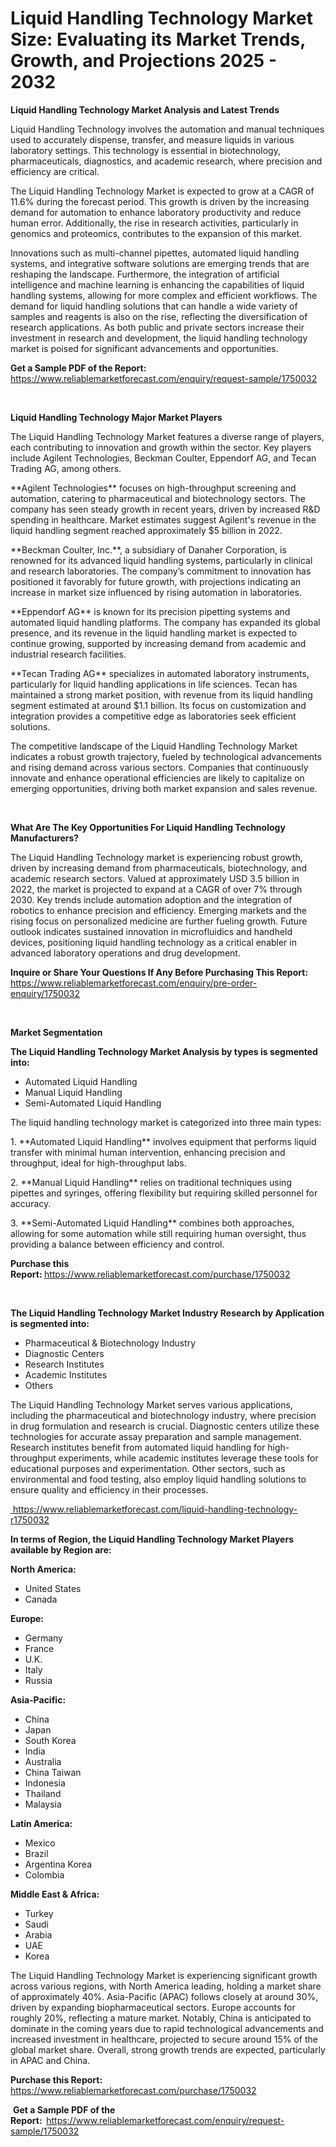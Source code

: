 <p><h1>Liquid Handling Technology Market Size: Evaluating its Market Trends, Growth, and Projections 2025 - 2032</h1></p><p><strong>Liquid Handling Technology Market Analysis and Latest Trends</strong></p>
<p><p>Liquid Handling Technology involves the automation and manual techniques used to accurately dispense, transfer, and measure liquids in various laboratory settings. This technology is essential in biotechnology, pharmaceuticals, diagnostics, and academic research, where precision and efficiency are critical.</p><p>The Liquid Handling Technology Market is expected to grow at a CAGR of 11.6% during the forecast period. This growth is driven by the increasing demand for automation to enhance laboratory productivity and reduce human error. Additionally, the rise in research activities, particularly in genomics and proteomics, contributes to the expansion of this market. </p><p>Innovations such as multi-channel pipettes, automated liquid handling systems, and integrative software solutions are emerging trends that are reshaping the landscape. Furthermore, the integration of artificial intelligence and machine learning is enhancing the capabilities of liquid handling systems, allowing for more complex and efficient workflows. The demand for liquid handling solutions that can handle a wide variety of samples and reagents is also on the rise, reflecting the diversification of research applications. As both public and private sectors increase their investment in research and development, the liquid handling technology market is poised for significant advancements and opportunities.</p></p>
<p><strong>Get a Sample PDF of the Report:&nbsp;</strong> <a href="https://www.reliablemarketforecast.com/enquiry/request-sample/1750032?utm_campaign=2528&utm_medium=2&utm_source=Github&utm_content=ia&utm_term=12042025&utm_id=liquid-handling-technology">https://www.reliablemarketforecast.com/enquiry/request-sample/1750032</a></p>
<p>&nbsp;</p>
<p><strong>Liquid Handling Technology Major Market Players</strong></p>
<p><p>The Liquid Handling Technology Market features a diverse range of players, each contributing to innovation and growth within the sector. Key players include Agilent Technologies, Beckman Coulter, Eppendorf AG, and Tecan Trading AG, among others.</p><p>**Agilent Technologies** focuses on high-throughput screening and automation, catering to pharmaceutical and biotechnology sectors. The company has seen steady growth in recent years, driven by increased R&D spending in healthcare. Market estimates suggest Agilent's revenue in the liquid handling segment reached approximately $5 billion in 2022.</p><p>**Beckman Coulter, Inc.**, a subsidiary of Danaher Corporation, is renowned for its advanced liquid handling systems, particularly in clinical and research laboratories. The company’s commitment to innovation has positioned it favorably for future growth, with projections indicating an increase in market size influenced by rising automation in laboratories.</p><p>**Eppendorf AG** is known for its precision pipetting systems and automated liquid handling platforms. The company has expanded its global presence, and its revenue in the liquid handling market is expected to continue growing, supported by increasing demand from academic and industrial research facilities.</p><p>**Tecan Trading AG** specializes in automated laboratory instruments, particularly for liquid handling applications in life sciences. Tecan has maintained a strong market position, with revenue from its liquid handling segment estimated at around $1.1 billion. Its focus on customization and integration provides a competitive edge as laboratories seek efficient solutions.</p><p>The competitive landscape of the Liquid Handling Technology Market indicates a robust growth trajectory, fueled by technological advancements and rising demand across various sectors. Companies that continuously innovate and enhance operational efficiencies are likely to capitalize on emerging opportunities, driving both market expansion and sales revenue.</p></p>
<p>&nbsp;</p>
<p><strong>What Are The Key Opportunities For Liquid Handling Technology Manufacturers?</strong></p>
<p><p>The Liquid Handling Technology market is experiencing robust growth, driven by increasing demand from pharmaceuticals, biotechnology, and academic research sectors. Valued at approximately USD 3.5 billion in 2022, the market is projected to expand at a CAGR of over 7% through 2030. Key trends include automation adoption and the integration of robotics to enhance precision and efficiency. Emerging markets and the rising focus on personalized medicine are further fueling growth. Future outlook indicates sustained innovation in microfluidics and handheld devices, positioning liquid handling technology as a critical enabler in advanced laboratory operations and drug development.</p></p>
<p><strong>Inquire or Share Your Questions If Any Before Purchasing This Report:</strong> <a href="https://www.reliablemarketforecast.com/enquiry/pre-order-enquiry/1750032?utm_campaign=2528&utm_medium=2&utm_source=Github&utm_content=ia&utm_term=12042025&utm_id=liquid-handling-technology">https://www.reliablemarketforecast.com/enquiry/pre-order-enquiry/1750032</a></p>
<p>&nbsp;</p>
<p><strong>Market Segmentation</strong></p>
<p><strong>The Liquid Handling Technology Market Analysis by types is segmented into:</strong></p>
<p><ul><li>Automated Liquid Handling</li><li>Manual Liquid Handling</li><li>Semi-Automated Liquid Handling</li></ul></p>
<p><p>The liquid handling technology market is categorized into three main types: </p><p>1. **Automated Liquid Handling** involves equipment that performs liquid transfer with minimal human intervention, enhancing precision and throughput, ideal for high-throughput labs. </p><p>2. **Manual Liquid Handling** relies on traditional techniques using pipettes and syringes, offering flexibility but requiring skilled personnel for accuracy. </p><p>3. **Semi-Automated Liquid Handling** combines both approaches, allowing for some automation while still requiring human oversight, thus providing a balance between efficiency and control.</p></p>
<p><strong>Purchase this Report:&nbsp;</strong><a href="https://www.reliablemarketforecast.com/purchase/1750032?utm_campaign=2528&utm_medium=2&utm_source=Github&utm_content=ia&utm_term=12042025&utm_id=liquid-handling-technology">https://www.reliablemarketforecast.com/purchase/1750032</a></p>
<p>&nbsp;</p>
<p><strong>The Liquid Handling Technology Market Industry Research by Application is segmented into:</strong></p>
<p><ul><li>Pharmaceutical & Biotechnology Industry</li><li>Diagnostic Centers</li><li>Research Institutes</li><li>Academic Institutes</li><li>Others</li></ul></p>
<p><p>The Liquid Handling Technology Market serves various applications, including the pharmaceutical and biotechnology industry, where precision in drug formulation and research is crucial. Diagnostic centers utilize these technologies for accurate assay preparation and sample management. Research institutes benefit from automated liquid handling for high-throughput experiments, while academic institutes leverage these tools for educational purposes and experimentation. Other sectors, such as environmental and food testing, also employ liquid handling solutions to ensure quality and efficiency in their processes.</p></p>
<p><a href="https://www.reliablemarketforecast.com/liquid-handling-technology-r1750032?utm_campaign=2528&utm_medium=2&utm_source=Github&utm_content=ia&utm_term=12042025&utm_id=liquid-handling-technology">&nbsp;https://www.reliablemarketforecast.com/liquid-handling-technology-r1750032</a></p>
<p><strong>In terms of Region, the Liquid Handling Technology Market Players available by Region are:</strong></p>
<p>
    <p> <strong> North America: </strong>
        <ul>
            <li>United States</li>
            <li>Canada</li>
        </ul>
        </p> 
    <p> <strong> Europe: </strong>
        <ul>
            <li>Germany</li>
            <li>France</li>
            <li>U.K.</li>
            <li>Italy</li>
            <li>Russia</li>
        </ul>
        </p> 
    <p> <strong> Asia-Pacific: </strong>
        <ul>
            <li>China</li>
            <li>Japan</li>
            <li>South Korea</li>
            <li>India</li>
            <li>Australia</li>
            <li>China Taiwan</li>
            <li>Indonesia</li>
            <li>Thailand</li>
            <li>Malaysia</li>
        </ul>
        </p> 
    <p> <strong> Latin America: </strong>
        <ul>
            <li>Mexico</li>
            <li>Brazil</li>
            <li>Argentina Korea</li>
            <li>Colombia</li>
        </ul>
        </p> 
    <p> <strong> Middle East & Africa: </strong>
        <ul>
            <li>Turkey</li>
            <li>Saudi</li>
            <li>Arabia</li>
            <li>UAE</li>
            <li>Korea</li>
        </ul>
    </p>
    </p>
<p><p>The Liquid Handling Technology Market is experiencing significant growth across various regions, with North America leading, holding a market share of approximately 40%. Asia-Pacific (APAC) follows closely at around 30%, driven by expanding biopharmaceutical sectors. Europe accounts for roughly 20%, reflecting a mature market. Notably, China is anticipated to dominate in the coming years due to rapid technological advancements and increased investment in healthcare, projected to secure around 15% of the global market share. Overall, strong growth trends are expected, particularly in APAC and China.</p></p>
<p><strong>Purchase this Report: </strong><a href="https://www.reliablemarketforecast.com/purchase/1750032?utm_campaign=2528&utm_medium=2&utm_source=Github&utm_content=ia&utm_term=12042025&utm_id=liquid-handling-technology">https://www.reliablemarketforecast.com/purchase/1750032</a></p>
<p>&nbsp;<strong>Get a Sample PDF of the Report:&nbsp;&nbsp;</strong><a href="https://www.reliablemarketforecast.com/enquiry/request-sample/1750032?utm_campaign=2528&utm_medium=2&utm_source=Github&utm_content=ia&utm_term=12042025&utm_id=liquid-handling-technology">https://www.reliablemarketforecast.com/enquiry/request-sample/1750032</a></p>
<p><strong></strong></p>
<p><p></p><p></p><p></p></p>
